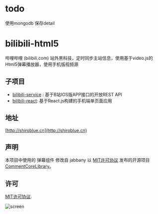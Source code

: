 # todo
使用mongodb 保存detail 

# bilibili-html5

哔哩哔哩 (bilibili.com) 站外黑科技，定时同步主站信息，使用基于video.js的Html5弹幕播放器，使用手机版视频源


## 子项目
* [bilibili-service](https://github.com/WhiteBlue/bilibili-service) : 基于B站IOS版APP接口的开放REST API
* [bilibili-react](https://github.com/WhiteBlue/bilibili-react): 基于React.js构建的手机端单页面应用

## 地址

[http://shiroblue.cn](http://shiroblue.cn)

## 声明

本项目中使用的 弹幕组件 修改自 jabbany 以 [MIT许可协议](http://www.opensource.org/licenses/mit-license.php) 发布的开源项目 [CommentCoreLibrary](https://github.com/jabbany/CommentCoreLibrary)。

## 许可
[MIT许可协议](http://www.opensource.org/licenses/mit-license.php).


![screen](screen.png)

